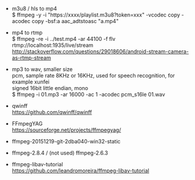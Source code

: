 * m3u8 / hls to mp4  
$ ffmpeg -y -i "https://xxxx/playlist.m3u8?token=xxx"  -vcodec copy -acodec copy -bsf:a aac_adtstoasc "a.mp4"  

* mp4 to rtmp   
$ ffmpeg -re -i ../test.mp4 -ar 44100 -f flv rtmp://localhost:1935/live/stream  
http://stackoverflow.com/questions/29018606/android-stream-camera-as-rtmp-stream  

* mp3 to wav, smaller size  
pcm, sample rate 8KHz or 16KHz, 
used for speech recognition, for example xunfei   
signed 16bit little endian, mono  
$ ffmpeg -i 01.mp3 -ar 16000 -ac 1 -acodec pcm_s16le 01.wav 

* qwinff  
https://github.com/qwinff/qwinff  

* FFmpegYAG  
https://sourceforge.net/projects/ffmpegyag/  

* ffmpeg-20151219-git-2dba040-win32-static  

* ffmpeg-2.8.4 / (not used) ffmpeg-2.6.3  

* ffmpeg-libav-tutorial  
https://github.com/leandromoreira/ffmpeg-libav-tutorial  
